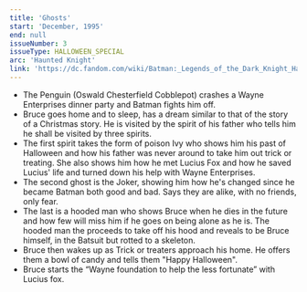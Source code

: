 ```yaml
---
title: 'Ghosts'
start: 'December, 1995'
end: null
issueNumber: 3
issueType: HALLOWEEN_SPECIAL
arc: 'Haunted Knight'
link: 'https://dc.fandom.com/wiki/Batman:_Legends_of_the_Dark_Knight_Halloween_Special_Vol_1_3'
---
```


- The Penguin (Oswald Chesterfield Cobblepot) crashes a Wayne Enterprises dinner party and Batman fights him off.
- Bruce goes home and to sleep, has a dream similar to that of the story of a Christmas story. He is visited by the spirit of his father who tells him he shall be visited by three spirits.
- The first spirit takes the form of poison Ivy who shows him his past of Halloween and how his father was never around to take him out trick or treating. She also shows him how he met Lucius Fox and how he saved Lucius' life and turned down his help with Wayne Enterprises.
- The second ghost is the Joker, showing him how he's changed since he became Batman both good and bad. Says they are alike, with no friends, only fear.
- The last is a hooded man who shows Bruce when he dies in the future and how few will miss him if he goes on being alone as he is. The hooded man the proceeds to take off his hood and reveals to be Bruce himself, in the Batsuit but rotted to a skeleton.
- Bruce then wakes up as Trick or treaters approach his home. He offers them a bowl of candy and tells them "Happy Halloween".
- Bruce starts the “Wayne foundation to help the less fortunate” with Lucius fox.

